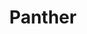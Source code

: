 ---
title: Panther
layout: notations-single.hbs
year: 1998
director: Vuk Jevremovic
description: by Vuk Jevremovic
imgName: pantera
image: /img/notations/pantera-large.jpg
thumb: /img/notations/pantera-thumb.jpg
---